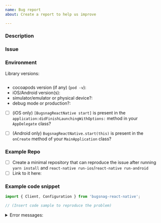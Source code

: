 ```yaml
---
name: Bug report
about: Create a report to help us improve

---
```


### Description
<!-- A quick description of what you're trying to accomplish -->

### Issue
<!--
  What went wrong?
-->

### Environment

Library versions:

<!--
  Paste the output of this command into the code block below (use `npm ls`
  instead of `yarn list` if you are using npm):
    yarn list react-native bugsnag-react-native react-native-code-push
-->
```shell

```

- cocoapods version (if any) (`pod -v`):
- iOS/Android version(s):
- simulator/emulator or physical device?:
- debug mode or production?:

- [ ] (iOS only) `[BugsnagReactNative start]` is present in the
  `application:didFinishLaunchingWithOptions:` method in your `AppDelegate`
  class?
- [ ] (Android only) `BugsnagReactNative.start(this)` is present in the
  `onCreate` method of your `MainApplication` class?


<!--
  Below are a few approaches you might take to communicate the issue, in
  descending order of awesomeness. Please choose one and feel free to delete
  the others from this template.
-->
### Example Repo

- [ ] Create a minimal repository that can reproduce the issue after running
  `yarn install` and `react-native run-ios`/`react-native run-android`
- [ ] Link to it here:

### Example code snippet

```js
import { Client, Configuration } from 'bugsnag-react-native';

// (Insert code sample to reproduce the problem)
```

<!-- Error messages, if any -->
<details><summary>Error messages:</summary>

```

```
</details>
